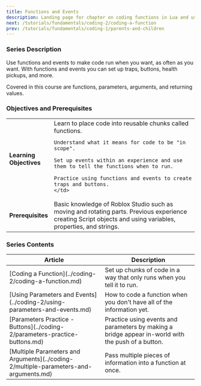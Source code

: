 ```yaml
---
title: Functions and Events
description: Landing page for chapter on coding functions in Lua and using events on Roblox.
next: /tutorials/fundamentals/coding-2/coding-a-function
prev: /tutorials/fundamentals/coding-1/parents-and-children
---
```


### Series Description

Use functions and events to make code run when you want, as often as you want. With functions and events you can set up traps, buttons, health pickups, and more.

Covered in this course are functions, parameters, arguments, and returning values.

### Objectives and Prerequisites

<table>
<tbody>
   <tr>
    <td width="20%"><b>Learning Objectives</b></td>
    <td>
    Learn to place code into reusable chunks called functions.

    Understand what it means for code to be "in scope".

    Set up events within an experience and use them to tell the functions when to run.

    Practice using functions and events to create traps and buttons.
    </td>

   </tr>
   <tr>
    <td><b>Prerequisites</b></td>
    <td>
    Basic knowledge of Roblox Studio such as moving and rotating parts.
    Previous experience creating Script objects and using variables, properties, and strings.
    </td>

   </tr>
</tbody>
</table>

### Series Contents

<table>
<thead>
   <tr>
    <th>Article</th>
    <th>Description</th>
   </tr>
</thead>
<tbody>
   <tr>
     <td>[Coding a Function](../coding-2/coding-a-function.md)</td>
    <td>Set up chunks of code in a way that only runs when you tell it to run.</td>
   </tr>
   <tr>
    <td>[Using Parameters and Events](../coding-2/using-parameters-and-events.md)</td>
    <td>How to code a function when you don't have all of the information yet.</td>
   </tr>
   <tr>
   <td>[Parameters Practice - Buttons](../coding-2/parameters-practice-buttons.md)</td>
    <td>Practice using events and parameters by making a bridge appear in-world with the push of a button.</td>
   </tr>
   <tr>
   <td>[Multiple Parameters and Arguments](../coding-2/multiple-parameters-and-arguments.md)</td>
    <td>Pass multiple pieces of information into a function at once.</td>
   </tr>
</tbody>
</table>
